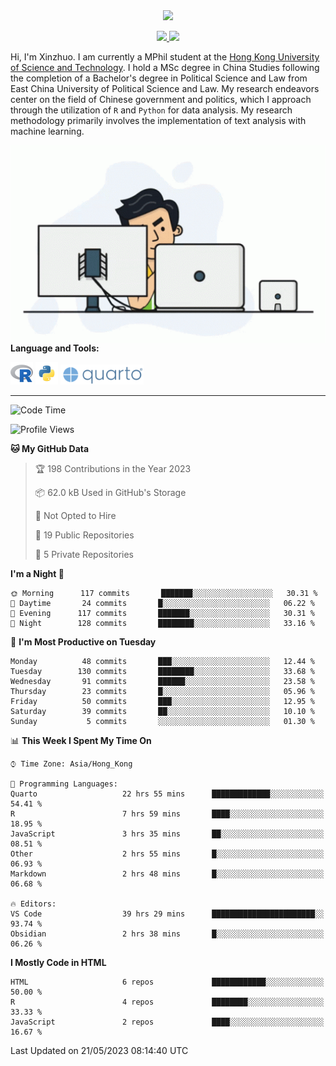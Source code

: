 <div align='center'>
<img src='https://readme-typing-svg.herokuapp.com?font=ubuntu&color=4d3900&center=true&lines=HKUST+Mphil+in+SOSC;Focus+on+China;Code+for+PoliSci'/>
</div>

<p align='center'>
 <a href='https://www.linkedin.com/in/xinzhuo-huang-5161011ba/' target='_blank'>
        <img src='https://img.shields.io/badge/linkedin%20-%230077B5.svg?&style=for-the-badge&logo=linkedin&logoColor=white'/>
    </a>
 <a href='https://twitter.com/HsinchoH' target='_blank'>
        <img src='https://img.shields.io/badge/Twitter-1DA1F2?style=for-the-badge&logo=twitter&logoColor=white'/>
    </a>
    </p>
    
Hi, I'm Xinzhuo. I am currently a MPhil student at the [Hong Kong University of Science and Technology](https://sosc.hkust.edu.hk/node/613). I hold a MSc degree in China Studies following the completion of a Bachelor's degree in Political Science and Law from East China University of Political Science and Law. My research endeavors center on the field of Chinese government and politics, which I approach through the utilization of `R` and `Python` for data analysis. My research methodology primarily involves the implementation of text analysis with machine learning.




<img align='right' src="https://github.com/xinzhuohkust/xinzhuohkust/blob/main/programmer.gif" width="590">



**Language and Tools:**  

<code><img height="36" src="https://raw.githubusercontent.com/github/explore/80688e429a7d4ef2fca1e82350fe8e3517d3494d/topics/r/r.png"></code>
<code><img height="36" src="https://raw.githubusercontent.com/github/explore/80688e429a7d4ef2fca1e82350fe8e3517d3494d/topics/python/python.png"></code>
<code><img height="32" src="https://github.com/quarto-dev/quarto-r/blob/main/man/figures/quarto.png"></code>

---
<!--START_SECTION:waka-->
![Code Time](http://img.shields.io/badge/Code%20Time-531%20hrs%2051%20mins-blue)

![Profile Views](http://img.shields.io/badge/Profile%20Views-113-blue)

**🐱 My GitHub Data** 

> 🏆 198 Contributions in the Year 2023
 > 
> 📦 62.0 kB Used in GitHub's Storage 
 > 
> 🚫 Not Opted to Hire
 > 
> 📜 19 Public Repositories 
 > 
> 🔑 5 Private Repositories  
 > 
**I'm a Night 🦉** 

```text
🌞 Morning      117 commits       ███████░░░░░░░░░░░░░░░░░░   30.31 % 
🌆 Daytime       24 commits       █░░░░░░░░░░░░░░░░░░░░░░░░   06.22 % 
🌃 Evening      117 commits       ███████░░░░░░░░░░░░░░░░░░   30.31 % 
🌙 Night        128 commits       ████████░░░░░░░░░░░░░░░░░   33.16 % 

```
📅 **I'm Most Productive on Tuesday** 

```text
Monday          48 commits       ███░░░░░░░░░░░░░░░░░░░░░░   12.44 % 
Tuesday        130 commits       ████████░░░░░░░░░░░░░░░░░   33.68 % 
Wednesday       91 commits       ██████░░░░░░░░░░░░░░░░░░░   23.58 % 
Thursday        23 commits       █░░░░░░░░░░░░░░░░░░░░░░░░   05.96 % 
Friday          50 commits       ███░░░░░░░░░░░░░░░░░░░░░░   12.95 % 
Saturday        39 commits       ██░░░░░░░░░░░░░░░░░░░░░░░   10.10 % 
Sunday           5 commits       ░░░░░░░░░░░░░░░░░░░░░░░░░   01.30 % 

```


📊 **This Week I Spent My Time On** 

```text
⌚︎ Time Zone: Asia/Hong_Kong

💬 Programming Languages: 
Quarto                   22 hrs 55 mins      █████████████░░░░░░░░░░░░   54.41 % 
R                        7 hrs 59 mins       ████░░░░░░░░░░░░░░░░░░░░░   18.95 % 
JavaScript               3 hrs 35 mins       ██░░░░░░░░░░░░░░░░░░░░░░░   08.51 % 
Other                    2 hrs 55 mins       █░░░░░░░░░░░░░░░░░░░░░░░░   06.93 % 
Markdown                 2 hrs 48 mins       █░░░░░░░░░░░░░░░░░░░░░░░░   06.68 % 

🔥 Editors: 
VS Code                  39 hrs 29 mins      ███████████████████████░░   93.74 % 
Obsidian                 2 hrs 38 mins       █░░░░░░░░░░░░░░░░░░░░░░░░   06.26 % 

```

**I Mostly Code in HTML** 

```text
HTML                     6 repos             ████████████░░░░░░░░░░░░░   50.00 % 
R                        4 repos             ████████░░░░░░░░░░░░░░░░░   33.33 % 
JavaScript               2 repos             ████░░░░░░░░░░░░░░░░░░░░░   16.67 % 

```



 Last Updated on 21/05/2023 08:14:40 UTC
<!--END_SECTION:waka-->
    
    
    
    
    
    
    
    
